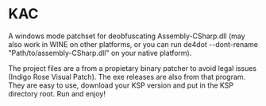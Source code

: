 # KAC
A windows mode patchset for deobfuscating Assembly-CSharp.dll (may also work in WINE on other platforms, or you can run de4dot --dont-rename "Path/to/assembly-CSharp.dll" on your native platform).

The project files are a from a propietary binary patcher to avoid legal issues (Indigo Rose Visual Patch).  The exe releases are also from that program.  They are easy to use, download your KSP version and put in the KSP directory root.  Run and enjoy!
